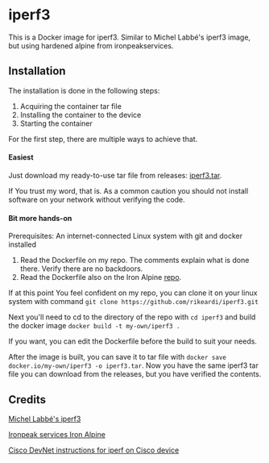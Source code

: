# iperf3

This is a Docker image for iperf3. Similar to Michel Labbé's iperf3 image, but using hardened alpine from ironpeakservices.

## Installation

The installation is done in the following steps:
1. Acquiring the container tar file
2. Installing the container to the device
3. Starting the container

For the first step, there are multiple ways to achieve that.
#### Easiest

Just download my ready-to-use tar file from releases: [iperf3.tar](https://github.com/rikeardi/iperf3/releases/download/alpine-3.20.3_iperf3-3.17.1-r0/iperf3.tar).

If You trust my word, that is. As a common caution you should not install software on your network without verifying the code.

#### Bit more hands-on

Prerequisites:
An internet-connected Linux system with git and docker installed

1. Read the Dockerfile on my repo. The comments explain what is done there. Verify there are no backdoors.
2. Read the Dockerfile also on the Iron Alpine [repo](https://github.com/ironpeakservices/iron-alpine).

If at this point You feel confident on my repo, you can clone it on your linux system with command ```git clone https://github.com/rikeardi/iperf3.git```

Next you'll need to cd to the directory of the repo with ```cd iperf3``` and build the docker image ```docker build -t my-own/iperf3 .```

If you want, you can edit the Dockerfile before the build to suit your needs.

After the image is built, you can save it to tar file with ```docker save docker.io/my-own/iperf3 -o iperf3.tar```. Now you have the same iperf3 tar file you can download from the releases, but you have verified the contents.

## Credits
[Michel Labbé's iperf3](https://github.com/michellabbe/docker-iperf3)

[Ironpeak services Iron Alpine](https://github.com/ironpeakservices/iron-alpine)

[Cisco DevNet instructions for iperf on Cisco device](https://developer.cisco.com/docs/app-hosting/deploy-iperf3-performance-monitoring-application/)

